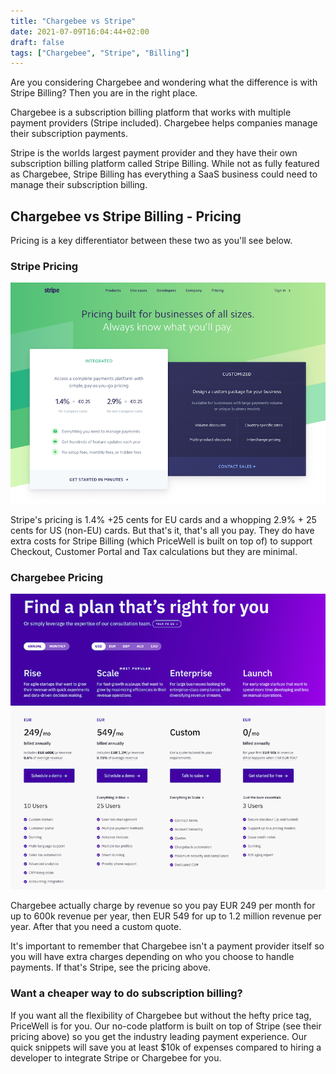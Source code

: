 ```yaml
---
title: "Chargebee vs Stripe"
date: 2021-07-09T16:04:44+02:00
draft: false
tags: ["Chargebee", "Stripe", "Billing"]
---
```


Are you considering Chargebee and wondering what the difference is with Stripe Billing? Then you are in the right place.

Chargebee is a subscription billing platform that works with multiple payment providers (Stripe included). Chargebee helps companies manage their subscription payments.

Stripe is the worlds largest payment provider and they have their own subscription billing platform called Stripe Billing. While not as fully featured as Chargebee, Stripe Billing has everything a SaaS business could need to manage their subscription billing.

## Chargebee vs Stripe Billing - Pricing

Pricing is a key differentiator between these two as you'll see below.

### Stripe Pricing
![Stripe's Pricing](/img/chargebee-vs-stripe/stripe-pricing.png)

Stripe's pricing is 1.4% +25 cents for EU cards and a whopping 2.9% + 25 cents for US (non-EU) cards. But that's it, that's all you pay. They do have extra costs for Stripe Billing (which PriceWell is built on top of) to support Checkout, Customer Portal and Tax calculations but they are minimal.


### Chargebee Pricing
![Chargebee's Pricing](/img/chargebee-vs-stripe/chargebee-pricing.png)

Chargebee actually charge by revenue so you pay EUR 249 per month for up to 600k revenue per year, then EUR 549 for up to 1.2 million revenue per year. After that you need a custom quote.

It's important to remember that Chargebee isn't a payment provider itself so you will have extra charges depending on who you choose to handle payments. If that's Stripe, see the pricing above.

### Want a cheaper way to do subscription billing?

If you want all the flexibility of Chargebee but without the hefty price tag, PriceWell is for you. Our no-code platform is built on top of Stripe (see their pricing above) so you get the industry leading payment experience. Our quick snippets will save you at least $10k of expenses compared to hiring a developer to integrate Stripe or Chargebee for you.